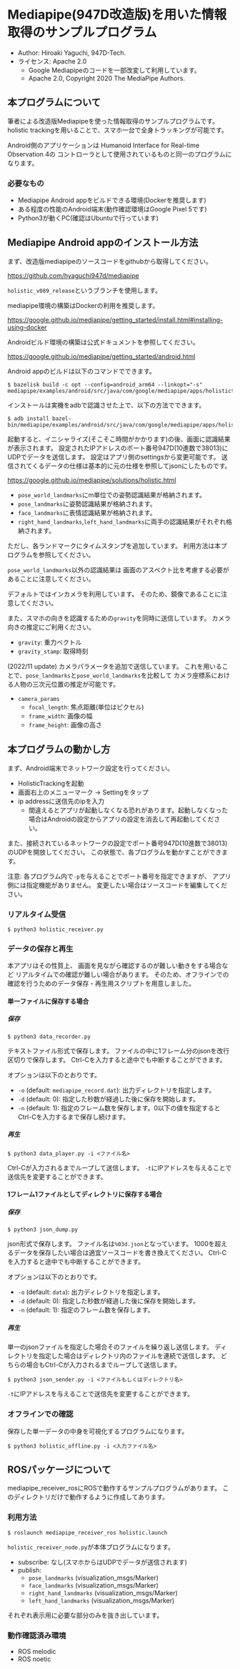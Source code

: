 # Mediapipe(947D改造版)を用いた情報取得のサンプルプログラム

- Author: Hiroaki Yaguchi, 947D-Tech.
- ライセンス: Apache 2.0
    - Google Mediapipeのコードを一部改変して利用しています。
    - Apache 2.0, Copyright 2020 The MediaPipe Authors.

## 本プログラムについて

筆者による改造版Mediapipeを使った情報取得のサンプルプログラムです。
holistic trackingを用いることで、スマホ一台で全身トラッキングが可能です。

Android側のアプリケーションは
Humanoid Interface for Real-time Observation 4の
コントローラとして使用されているものと同一のプログラムになります。

### 必要なもの

- Mediapipe Android appをビルドできる環境(Dockerを推奨します)
- ある程度の性能のAndroid端末(動作確認環境はGoogle Pixel 5です)
- Python3が動くPC(確認はUbuntuで行っています)

## Mediapipe Android appのインストール方法

まず、改造版mediapipeのソースコードをgithubから取得してください。

https://github.com/hyaguchi947d/mediapipe

`holistic_v089_release`というブランチを使用します。

mediapipe環境の構築はDockerの利用を推奨します。

https://google.github.io/mediapipe/getting_started/install.html#installing-using-docker

Androidビルド環境の構築は公式ドキュメントを参照してください。

https://google.github.io/mediapipe/getting_started/android.html

Android appのビルドは以下のコマンドでできます。

```
$ bazelisk build -c opt --config=android_arm64 --linkopt="-s" mediapipe/examples/android/src/java/com/google/mediapipe/apps/holistictrackinggpu:holistictrackinggpu
```

インストールは実機をadbで認識させた上で、以下の方法でできます。

```
$ adb install bazel-bin/mediapipe/examples/android/src/java/com/google/mediapipe/apps/holistictrackinggpu/holistictrackinggpu.apk
```

起動すると、イニシャライズ(そこそこ時間がかかります)の後、画面に認識結果が表示されます。
設定されたIPアドレスのポート番号947D(10進数で38013)にUDPでデータを送信します。
設定はアプリ側のsettingsから変更可能です。
送信されてくるデータの仕様は基本的に元の仕様を参照してjsonにしたものです。

https://google.github.io/mediapipe/solutions/holistic.html

- `pose_world_landmarks`にm単位での姿勢認識結果が格納されます。
- `pose_landmarks`に姿勢認識結果が格納されます。
- `face_landmarks`に表情認識結果が格納されます。
- `right_hand_landmarks`,`left_hand_landmarks`に両手の認識結果がそれぞれ格納されます。

ただし、各ランドマークにタイムスタンプを追加しています。
利用方法は本プログラムを参照してください。

`pose_world_landmarks`以外の認識結果は
画面のアスペクト比を考慮する必要があることに注意してください。

デフォルトではインカメラを利用しています。
そのため、鏡像であることに注意してください。

また、スマホの向きを認識するための`gravity`を同時に送信しています。
カメラ向きの推定にご利用ください。

- `gravity`: 重力ベクトル
- `gravity_stamp`: 取得時刻

(2022/11 update)
カメラパラメータを追加で送信しています。
これを用いることで、`pose_landmarks`と`pose_world_landmarks`を比較して
カメラ座標系における人物の三次元位置の推定が可能です。

- `camera_params`
    - `focal_length`: 焦点距離(単位はピクセル)
    - `frame_width`: 画像の幅
    - `frame_height`: 画像の高さ


## 本プログラムの動かし方

まず、Android端末でネットワーク設定を行ってください。

- HolisticTrackingを起動
- 画面右上のメニューマーク -> Settingをタップ
- ip addressに送信先のipを入力
    - 間違えるとアプリが起動しなくなる恐れがあります。起動しなくなった場合はAndroidの設定からアプリの設定を消去して再起動してください。

また、接続されているネットワークの設定でポート番号947D(10進数で38013)のUDPを開放してください。
この状態で、各プログラムを動かすことができます。

注意: 各プログラム内で`-p`を与えることでポート番号を指定できますが、
アプリ側には指定機能がありません。
変更したい場合はソースコードを編集してください。

### リアルタイム受信

```
$ python3 holistic_receiver.py
```

### データの保存と再生

本アプリはその性質上、
画面を見ながら確認するのが難しい動きをする場合など
リアルタイムでの確認が難しい場合があります。
そのため、オフラインでの確認を行うためのデータ保存・再生用スクリプトを用意しました。

#### 単一ファイルに保存する場合

##### 保存

```
$ python3 data_recorder.py
```

テキストファイル形式で保存します。
ファイルの中に1フレーム分のjsonを改行区切りで保存します。
Ctrl-Cを入力すると途中でも中断することができます。

オプションは以下のとおりです。

- `-o` (default: `mediapipe_record.dat`): 出力ディレクトリを指定します。
- `-d` (default: 0): 指定した秒数が経過した後に保存を開始します。
- `-n` (default: 1): 指定のフレーム数を保存します。0以下の値を指定するとCtrl-Cを入力するまで保存し続けます。

##### 再生

```
$ python3 data_player.py -i <ファイル名>
```

Ctrl-Cが入力されるまでループして送信します。
`-t`にIPアドレスを与えることで送信先を変更することができます。


#### 1フレーム1ファイルとしてディレクトリに保存する場合

##### 保存

```
$ python3 json_dump.py
```

json形式で保存します。
ファイル名は`%03d.json`となっています。
1000を超えるデータを保存したい場合は適宜ソースコードを書き換えてください。
Ctrl-Cを入力すると途中でも中断することができます。

オプションは以下のとおりです。

- `-o` (default: `data`): 出力ディレクトリを指定します。
- `-d` (default: 0): 指定した秒数が経過した後に保存を開始します。
- `-n` (default: 1): 指定のフレーム数を保存します。

##### 再生

単一のjsonファイルを指定した場合そのファイルを繰り返し送信します。
ディレクトリを指定した場合はディレクトリ内のファイルを連続で送信します。
どちらの場合もCtrl-Cが入力されるまでループして送信します。

```
$ python3 json_sender.py -i <ファイルもしくはディレクトリ名>
```

`-t`にIPアドレスを与えることで送信先を変更することができます。


### オフラインでの確認

保存した単一データの中身を可視化するプログラムになります。

```
$ python3 holistic_offline.py -i <入力ファイル名>
```

## ROSパッケージについて

mediapipe_receiver_rosにROSで動作するサンプルプログラムがあります。
このディレクトリだけで動作するように作成してあります。

### 利用方法

```
$ roslaunch mediapipe_receiver_ros holistic.launch
```

`holistic_receiver_node.py`が本体プログラムになります。

- subscribe: なし(スマホからはUDPでデータが送信されます)
- publish:
    - `pose_landmarks` (visualization_msgs/Marker)
    - `face_landmarks` (visualization_msgs/Marker)
    - `right_hand_landmarks` (visualization_msgs/Marker)
    - `left_hand_landmarks` (visualization_msgs/Marker)

それぞれ表示用に必要な部分のみを抜き出しています。


### 動作確認済み環境

- ROS melodic
- ROS noetic
